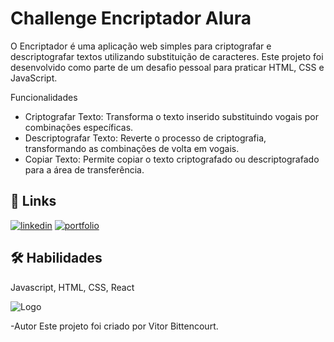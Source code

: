 # Challenge Encriptador Alura

O Encriptador é uma aplicação web simples para criptografar e descriptografar textos utilizando substituição de caracteres. Este projeto foi desenvolvido como parte de um desafio pessoal para praticar HTML, CSS e JavaScript.

Funcionalidades
- Criptografar Texto: Transforma o texto inserido substituindo vogais por combinações específicas.
- Descriptografar Texto: Reverte o processo de criptografia, transformando as combinações de volta em vogais.
- Copiar Texto: Permite copiar o texto criptografado ou descriptografado para a área de transferência.

## 🔗 Links
[![linkedin](https://img.shields.io/badge/linkedin-0A66C2?style=for-the-badge&logo=linkedin&logoColor=white)](https://www.linkedin.com/in/vitor-bittencourt-4a263a265/)
[![portfolio](https://img.shields.io/badge/my_portfolio-000?style=for-the-badge&logo=ko-fi&logoColor=white)](https://trywxyz.github.io/Challenge-Encriptador-Alura/)

## 🛠 Habilidades
Javascript, HTML, CSS, React

![Logo](https://i.pinimg.com/736x/08/a3/a2/08a3a25b43e83a728fe6ea147ef4b686.jpg)



-Autor
Este projeto foi criado por Vitor Bittencourt.
